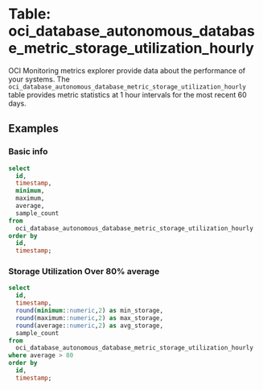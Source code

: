 # Table: oci_database_autonomous_database_metric_storage_utilization_hourly

OCI Monitoring metrics explorer provide data about the performance of your systems. The `oci_database_autonomous_database_metric_storage_utilization_hourly` table provides metric statistics at 1 hour intervals for the most recent 60 days.

## Examples

### Basic info

```sql
select
  id,
  timestamp,
  minimum,
  maximum,
  average,
  sample_count
from
  oci_database_autonomous_database_metric_storage_utilization_hourly
order by
  id,
  timestamp;
```

### Storage Utilization Over 80% average

```sql
select
  id,
  timestamp,
  round(minimum::numeric,2) as min_storage,
  round(maximum::numeric,2) as max_storage,
  round(average::numeric,2) as avg_storage,
  sample_count
from
  oci_database_autonomous_database_metric_storage_utilization_hourly
where average > 80
order by
  id,
  timestamp;
```
